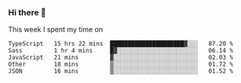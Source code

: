 ### Hi there 👋

<!--
**qiruohan/qiruohan** is a ✨ _special_ ✨ repository because its `README.md` (this file) appears on your GitHub profile.

Here are some ideas to get you started:

- 🔭 I’m currently working on ...
- 🌱 I’m currently learning ...
- 👯 I’m looking to collaborate on ...
- 🤔 I’m looking for help with ...
- 💬 Ask me about ...
- 📫 How to reach me: ...
- 😄 Pronouns: ...
- ⚡ Fun fact: ...
-->

This week I spent my time on 
<!--START_SECTION:waka-->
```text
TypeScript   15 hrs 22 mins  █████████████████████▓░░░   87.20 % 
Sass         1 hr 4 mins     █▓░░░░░░░░░░░░░░░░░░░░░░░   06.14 % 
JavaScript   21 mins         ▓░░░░░░░░░░░░░░░░░░░░░░░░   02.03 % 
Other        18 mins         ▒░░░░░░░░░░░░░░░░░░░░░░░░   01.72 % 
JSON         16 mins         ▒░░░░░░░░░░░░░░░░░░░░░░░░   01.52 % 
```
<!--END_SECTION:waka-->
